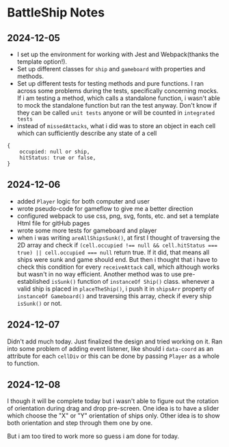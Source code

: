 # BattleShip Notes

## 2024-12-05

- I set up the environment for working with Jest and Webpack(thanks the template option!).
- Set up different classes for `ship` and `gameboard` with properties and methods.
- Set up different tests for testing methods and pure functions. I ran across some problems during the tests, specifically concerning mocks. If i am testing a method, which calls a standalone function, i wasn't able to mock the standalone function but ran the test anyway. Don't know if they can be called `unit tests` anyone or will be counted in `integrated tests`
- instead of `missedAttacks`, what i did was to store an object in each cell which can sufficiently describe any state of a cell

```
{
    occupied: null or ship,
    hitStatus: true or false,
}
```

## 2024-12-06

- added `Player` logic for both computer and user
- wrote pseudo-code for gameflow to give me a better direction
- configured webpack to use css, png, svg, fonts, etc. and set a template Html file for gitHub pages
- wrote some more tests for gameboard and player
- when i was writing `areAllShipsSunk()`, at first I thought of traversing the 2D array and check if `(cell.occupied !== null && cell.hitStatus === true) || cell.occupied === null` return true. If it did, that means all ships were sunk and game should end. But then i thought that i have to check this condition for every `receiveAttack` call, which although works but wasn't in no way efficient. Another method was to use pre-established `isSunk()` function of `instanceOf Ship()` class. whenever a valid ship is placed in `placeTheShip()`, i push it in `shipsArr` property of `instanceOf Gameboard()` and traversing this array, check if every ship `isSunk()` or not.

## 2024-12-07

Didn't add much today. Just finalized the design and tried working on it. Ran into some problem of adding event listener, like should i `data-coord` as an attribute for each `cellDiv` or this can be done by passing `Player` as a whole to function.

## 2024-12-08

I though it will be complete today but i wasn't able to figure out the rotation of orientation during drag and drop pre-screen. One idea is to have a slider which choose the "X" or "Y" orientation of ships only. Other idea is to show both orientation and step through them one by one.

But i am too tired to work more so guess i am done for today.
